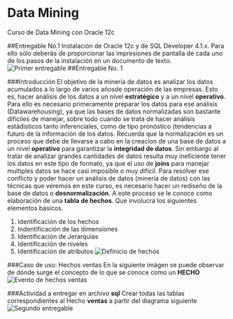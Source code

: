 # Data Mining
Curso de Data Mining con Oracle 12c

##Entregable No.1
Instalación de Oracle 12c y de SQL Developer 4.1.x. Para ello sólo deberás de proporcionar las impresiones de pantalla de cada uno de los pasos de la instalación en un documento  de texto.
![Primer entregable](http://shotcretemexico.com/cursos/base-datos/entregable1.png)
##Entregable No. 1

###Introducción
El objetivo de la minería de datos es analizar los datos acumulados a lo largo de varios añosde operación de las empresas. Esto es, hacer análisis de los datos a un nivel **estratégico** y a un nivel **operativo**.
Para ello es necesario primeramente preparar los datos para ese análisis (Datawarehousing), ya que las bases de datos normalizadas son bastante difíciles de manejar, sobre todo cuando se trata de hacer análisis estádisticos tanto inferenciales, como de tipo pronóstico (tendencias a futuro de la información de los datos.
Recuerda que la normalización es un proceso que debe de llevarse a cabo en la creacion de una base  de datos a un nivel **operativo** para garantizar la **integridad de datos**. Sin embargo al tratar de  analizar grandes cantidades de datos resulta muy ineficiente tener los datos en este tipo de formato, ya que el uso de **joins** para manejar multiples datos se hace casi imposible o muy difícil.
Para resolver ese conflicto y poder hacer un análisis de datos (minería de datos) con las técnicas que veremos en este curso,  es necesario hacer un rediseño de la base de datos o **desnormalización**. A este proceso se le conoce como elaboración de una **tabla de hechos**.  Que involucra los siguientes elementos básicos.
1. Identificación de los hechos
2. Indentificación de las dimensiones
3. Identificación de Jerarquías
4. Identificación de niveles
5. Identificación de atributos
![Definicio de hechos](http://shotcretemexico.com/cursos/base-datos/definicion_hechos.png)


###Caso de uso: Hechos ventas
En la siguiente imágen se puede observar de dónde surge el concepto de lo que se conoce como un **HECHO**
![Evento de hechos  ventas](http://shotcretemexico.com/cursos/base-datos/tabla_hechos_ventas.png)

###Actividad a entregar en archivo **sql**
Crear todas las tablas correspondientes al Hecho **ventas** a partir del diagrama siguiente
![Segundo entregable](http://shotcretemexico.com/cursos/base-datos/entregable2.png)

